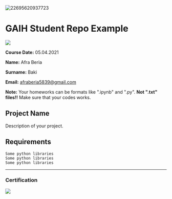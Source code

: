 ![22695620937723](https://user-images.githubusercontent.com/82048237/124274892-7f9d2500-db4a-11eb-8410-2ef23ca3ea57.png)
# GAIH Student Repo Example
![](img/newlogo.png)

**Course Date:** 05.04.2021

**Name:** Afra Beria 

**Surname:** Baki  

**Email:** afraberia5839@gmail.com

**Note:** Your homeworks can be formats like ".ipynb" and ".py". **Not ".txt" files!!** Make sure that your codes works.  

## Project Name
Description of your project.

## Requirements
```
Some python libraries
Some python libraries
Some python libraries
```
---

### Certification
![](img/22695620937723)

